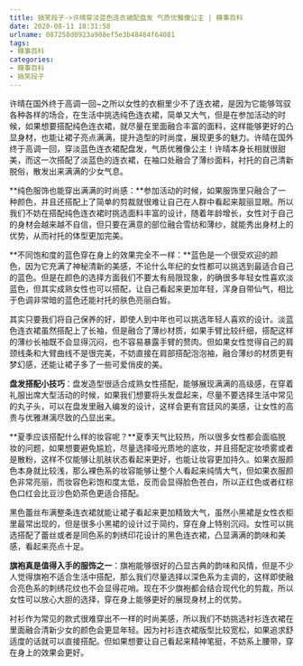 ```yaml
---
title: 搞笑段子->许晴穿淡蓝色连衣裙配盘发 气质优雅像公主 | 糗事百科
date: 2020-08-11 18:31:58
urlname: 087258d0923a908ef5e3b48484f64081
tags: 
- 糗事百科
categories:
- 糗事百科
- 搞笑段子
---
```

许晴在国外终于高调一回~之所以女性的衣橱里少不了连衣裙，是因为它能够驾驭各种各样的场合，在生活中挑选纯色连衣裙，简单又大气，但是在参加活动的时候，如果想要搭配纯色连衣裙，就尽量在里面融合丰富的面料，这样能够更好的凸显身材，也能让裙子亮点满满，提升造型的时尚度，展现更多的魅力。许晴在国外终于高调一回，穿淡蓝色连衣裙配盘发，气质优雅像公主！许晴本身长相就很甜美，而这一次搭配了淡蓝色的连衣裙，在袖口处融合了薄纱面料，衬托的自己清新脱俗，散发出来满满的少女气息。

**纯色服饰也能穿出满满的时尚感：**参加活动的时候，如果服饰里只融合了一种颜色，并且还搭配上了简单的剪裁就很难让自己在人群中看起来靓丽显眼。所以我们不妨在搭配纯色连衣裙时挑选面料丰富的设计，随着年龄增长，女性对于自己的身材会越来越不自信，但只要在满意的部位融合雪纺和薄纱，就能秀出身材上的优势，从而衬托的体型更加完美。

**不同饱和度的蓝色穿在身上的效果完全不一样：**蓝色是一个很受欢迎的颜色，因为它充满了神秘清新的美感，不论什么年纪的女性都可以挑选到最适合自己的蓝色。但是在颜色的选择方面我们不要太有局限现象，的确很多年轻女性喜欢淡蓝色，但其实成熟女性也可以搭配，让自己看起来更加年轻，浑身自带仙气，相比于色调非常暗的蓝色还能衬托的肤色亮丽白皙。

其实只要我们将自己保养的好，即使人到中年也可以挑选年轻人喜欢的设计。淡蓝色连衣裙虽然搭配上了长袖，但是融合了薄纱材质，如果手臂比较纤细，搭配这样的薄纱长袖既不会显得沉闷，也不容易暴露手臂的赘肉。但如果女性觉得自己的肩颈线条和大臂曲线不是很完美，不妨直接在肩部搭配泡泡袖，融合薄纱的材质更有梦幻感，还能让裙子多了一些可爱俏皮的美。

**盘发搭配小技巧**：盘发造型很适合成熟女性搭配，能够展现满满的高级感，在穿着礼服出席大型活动的时候，如果我们想要将头发盘起来，尽量不要选择生活中常见的丸子头，可以在盘发里融入编发的设计，这样会更有宫廷风的美感，让女性的高贵与优雅淋漓尽致的凸显出来。

**夏季应该搭配什么样的妆容呢？**夏季天气比较热，所以很多女性都会面临脱妆的问题，如果想要避免尴尬，尽量选择哑光质地的底妆，并且搭配定妆喷雾或者是散粉，这样不仅能够让肌肤状态看起来更好，也能让妆容更加持久。如果衣服颜色本身就比较浅，那么裸色系的妆容能够让整个人看起来纯情大气，但如果衣服颜色非常亮丽，而妆容色彩饱和度太低，反而会显得脸色苍白，所以正红色或者红棕色口红会比豆沙色奶茶色更适合搭配。

黑色蕾丝布满整条连衣裙就能让裙子看起来更加精致大气，虽然小黑裙是女性衣柜里最常出现的，但是很多小黑裙的设计过于简约，穿在身上特别沉闷。女性可以挑选搭配了蕾丝或者是同色系的刺绣印花设计的黑色连衣裙，凸显满满的韵味和美感，看起来亮点十足。

**旗袍真是值得入手的服饰之一**：旗袍能够很好的凸显古典的韵味和风情，但是不少人觉得旗袍不适合生活中搭配，那么我们尽量选择以深色系为主调的，这样即使融合亮色系的刺绣花纹也不会显得花哨。现在不少旗袍都会结合现代化的剪裁，所以女性可以放心大胆的选择，穿在身上能够更好的展现身材上的优势。

衬衫作为常见的款式很难穿出不一样的时尚美感，所以我们不妨挑选衬衫连衣裙在里面融合清新少女的颜色会更显年轻。因为衬衫连衣裙版型比较宽松，如果追求舒适度的话就可以直接搭配。但如果想要让自己看起来精神笔挺，不妨系上腰带，穿在身上的效果会更好。



